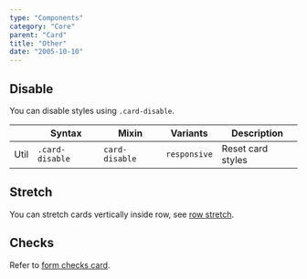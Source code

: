 ```yaml
---
type: "Components"
category: "Core"
parent: "Card"
title: "Other"
date: "2005-10-10"
---
```


## Disable

You can disable styles using `.card-disable`.

<div class="table-scroll">

|                      | Syntax                          | Mixin            | Variants               | Description                   |
| ----------------------- | ---------------------------- | -----------------| ----------------------------- |----------------------------- |
| Util                  | `.card-disable`       | `card-disable`                | `responsive`                | Reset card styles            |

</div>

<demo>
  <demovanilla src="vanilla/components/core/card/disable">
  </demovanilla>
</demo>

## Stretch

You can stretch cards vertically inside row, see [row stretch](/components/core/row/other#stretch).

## Checks

Refer to [form checks card](/components/core/form/other#checks-card).
